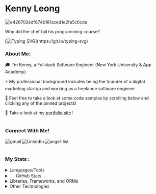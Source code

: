 
<!--
**kenny-leong/kenny-leong** is a ✨ _special_ ✨ repository because its `README.md` (this file) appears on your GitHub profile.

Here are some ideas to get you started:  
   
- 🔭 I’m currently working on ...   
- 🌱 I’m currently learning ...     
- 👯 I’m looking to collaborate on ... 
- 🤔 I’m looking for help with ...   
- 💬 Ask me about ...  
- 📫 How to reach me: ...    
- 😄 Pronouns: ...      
- ⚡ Fun fact: ....   
--> 


# Kenny Leong

![e426702edf874b181aced1e2fa5c6cde](https://user-images.githubusercontent.com/34351210/205992742-fff3ea85-e639-4abd-bf2e-90220aba2451.gif)

<p>Why did the chef fail his programming course?</p>
 
[![Typing SVG](https://readme-typing-svg.demolab.com/?lines=He+wrote+too+much+spaghetti+code...)](https://git.io/typing-svg)

### About Me: 

🎓 I'm Kenny, a Fullstack Software Engineer (New York University & App Academy) 

⚡ My professional background includes being the founder of a digital marketing startup and working as a freelance software engineer

🫧 Feel free to take a look at some code samples by scrolling below and clicking any of the pinned projects!

💼 Take a look at my <a href="https://kenny-leong.github.io/">portfolio site</a> !
<br><br>

 ### Connect With Me!
 
[<img align="left" alt="gmail" src="https://img.shields.io/badge/Gmail-D14836?style=for-the-badge&logo=gmail&logoColor=white" />](mailto:kennyleong2@gmail.com) [<img align="left" alt="LinkedIn" src="https://img.shields.io/badge/LinkedIn-0077B5?style=for-the-badge&logo=linkedin&logoColor=white" />](https://www.linkedin.com/in/kenny-leong97/) [<img align="left" alt="angel-list" src="https://img.shields.io/badge/AngelList-000000?style=for-the-badge&logo=AngelList&logoColor=white" />](https://wellfound.com/u/kenny-leong-4)
<br><br>

### My Stats :

<details>
 <summary>Languages/Tools</summary>
  <img align="center" alt="Kenny's Languages/Tools" src="https://skillicons.dev/icons?i=react,js,python,redux,postgres,ruby,rails,nodejs,mongodb,express,aws,git,linux,html,css,vscode,regex,mysql"/>
</details>

<details>
<summary><span><img src="https://user-images.githubusercontent.com/34351210/205989480-e7782fda-ff52-411a-9128-45d32d04fd87.svg" width="16px" height="16px"/></span> GitHub Stats </summary>
 
[![GitHub Streak](https://streak-stats.demolab.com?user=kenny-leong&theme=dark)](https://git.io/streak-stats)
 [![Top Langs](https://github-readme-stats.vercel.app/api/top-langs/?username=kenny-leong&layout=compact&theme=dark)](https://github.com/anuraghazra/github-readme-stats)<br>
[![GitHub stats](https://github-readme-stats.vercel.app/api?username=kenny-leong&hide=contribs,issues&show_icons=true&theme=dark)](https://github.com/anuraghazra/github-readme-stats)<br>
</details>


<details>
 <summary>Libraries, Frameworks, and ORMs</summary>
 
 ![React](https://img.shields.io/badge/react-676E77?style=for-the-badge&logo=react&logoColor=#61DAFB)
 ![Redux](https://img.shields.io/badge/Redux-764ABC?style=for-the-badge&logo=redux&logoColor=white)
 ![Flask](https://img.shields.io/badge/Flask-000000?style=for-the-badge&logo=flask&logoColor=white)
 ![SQLAlchemy](https://img.shields.io/badge/-SQLAlchemy-D71F00?style=for-the-badge)
 ![Express](https://img.shields.io/badge/Express-000000?style=for-the-badge&logo=express&logoColor=white)
 ![Sequelize](https://img.shields.io/badge/-Sequelize-52B0E7?style=for-the-badge&logo=sequelize&logoColor=white)
 ![Socket.IO](https://img.shields.io/badge/Socket.IO-010101?style=for-the-badge&logo=socket.io&logoColor=white)
 
</details>


<details>
 <summary>Other Technologies</summary>
 
 ![NPM](https://img.shields.io/badge/NPM-CB3837?style=for-the-badge&logo=npm&logoColor=white)
 ![NodeJS](https://img.shields.io/badge/node.js-339933?style=for-the-badge&logo=node.js&logoColor=white)
 ![Git](https://img.shields.io/badge/Git-F05032?style=for-the-badge&logo=git&logoColor=white)
 ![Postgres](https://img.shields.io/badge/Postgres-4169E1?style=for-the-badge&logo=postgresql&logoColor=white)
 ![Amazon S3](https://img.shields.io/badge/Amazon%20S3-569A31?style=for-the-badge&logo=amazon-s3&logoColor=white)
 ![Postman](https://img.shields.io/badge/Postman-FF6C37?style=for-the-badge&logo=postman&logoColor=white)
 ![Render](https://img.shields.io/badge/Render-46E3B7?style=for-the-badge&logo=render&logoColor=white)
 
</details>

